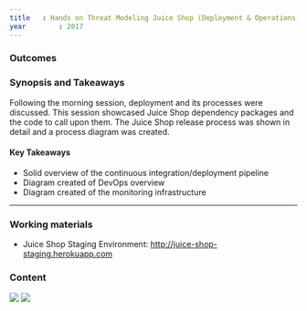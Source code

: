 ```yaml
---
title   : Hands on Threat Modeling Juice Shop (Deployment & Operations)
year		: 2017
---
```


### Outcomes

### Synopsis and Takeaways

Following the morning session, deployment and its processes were discussed. This session showcased Juice Shop dependency packages and the code to call upon them. The Juice Shop release process was shown in detail and a process diagram was created.  

#### Key Takeaways

- Solid overview of the continuous integration/deployment pipeline
- Diagram created of DevOps overview
- Diagram created of the monitoring infrastructure

--- 

### Working materials

* Juice Shop Staging Environment: <http://juice-shop-staging.herokuapp.com>

### Content

[![](https://raw.githubusercontent.com/OWASP/owasp-summit-2017/master/Working-Sessions/Threat-Model/whiteboard-photos/PM-1-Picture-1.jpg)](https://raw.githubusercontent.com/OWASP/owasp-summit-2017/master/Working-Sessions/Threat-Model/whiteboard-photos/PM-1-Picture-1.jpg)
[![](https://raw.githubusercontent.com/OWASP/owasp-summit-2017/master/Working-Sessions/Threat-Model/whiteboard-photos/PM-1-Picture-2.jpg)](https://raw.githubusercontent.com/OWASP/owasp-summit-2017/master/Working-Sessions/Threat-Model/whiteboard-photos/PM-1-Picture-2.jpg)
